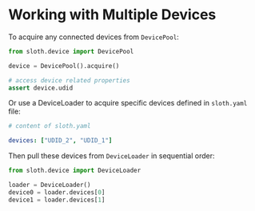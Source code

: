 # Working with Multiple Devices

To acquire any connected devices from `DevicePool`:

```python
from sloth.device import DevicePool

device = DevicePool().acquire()

# access device related properties
assert device.udid
```

Or use a DeviceLoader to acquire specific devices defined in `sloth.yaml` file:

```yaml
# content of sloth.yaml

devices: ["UDID_2", "UDID_1"]
```

Then pull these devices from `DeviceLoader` in sequential order:

```python
from sloth.device import DeviceLoader

loader = DeviceLoader()
device0 = loader.devices[0]
device1 = loader.devices[1]
```
